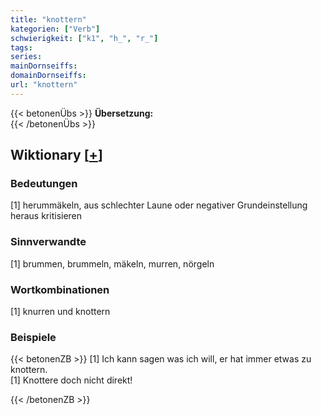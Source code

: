 ```yaml
---
title: "knottern"
kategorien: ["Verb"]
schwierigkeit: ["k1", "h_", "r_"]
tags:
series:
mainDornseiffs:
domainDornseiffs:
url: "knottern"
---
```


{{< betonenÜbs >}}
**Übersetzung:**  
{{< /betonenÜbs >}}

## Wiktionary [[+](https://de.wiktionary.org/wiki/knottern)]

### Bedeutungen
[1] herummäkeln, aus schlechter Laune oder negativer Grundeinstellung heraus kritisieren  

### Sinnverwandte
[1] brummen, brummeln, mäkeln, murren, nörgeln  

### Wortkombinationen
[1] knurren und knottern  

### Beispiele
{{< betonenZB >}}
[1] Ich kann sagen was ich will, er hat immer etwas zu knottern.  
[1] Knottere doch nicht direkt!  

{{< /betonenZB >}}

